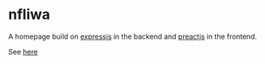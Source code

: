 # nfliwa
A homepage build on [expressjs](https://github.com/expressjs/express) in the backend and [preactjs](https://github.com/developit/preact) in the frontend.

See [here](https://nfliwa.herokuapp.com/)
